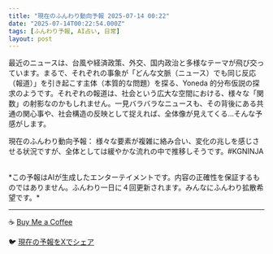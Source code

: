 ```yaml
---
title: "現在のふんわり動向予報 2025-07-14 00:22"
date: "2025-07-14T00:22:54.000Z"
tags: [ふんわり予報, AI占い, 日常]
layout: post
---
```


最近のニュースは、台風や経済政策、外交、国内政治と多様なテーマが飛び交っています。まるで、それぞれの事象が「どんな文脈（ニュース）でも同じ反応（報道）」を引き起こす主体（本質的な問題）を探る、Yoneda 的分布仮説の探求のようです。それぞれの報道は、社会という広大な空間における、様々な「関数」の射影なのかもしれません。一見バラバラなニュースも、その背後にある共通の関心事や、社会構造の反映として捉えれば、全体像が見えてくる…そんな予感がします。


現在のふんわり動向予報：
様々な要素が複雑に絡み合い、変化の兆しを感じさせる状況ですが、全体としては緩やかな流れの中で推移しそうです。#KGNINJA

<br>
*この予報はAIが生成したエンターテイメントです。内容の正確性を保証するものではありません。ふんわり一日に４回更新されます。みんなにふんわり拡散希望です。*

---
☕️ [Buy Me a Coffee](https://www.buymeacoffee.com/kgninja)

🐦 [現在の予報をXでシェア](https://twitter.com/intent/tweet?text=%E7%8F%BE%E5%9C%A8%E3%81%AE%E3%81%B5%E3%82%93%E3%82%8F%E3%82%8A%E4%BA%88%E5%A0%B1%3A%20%E3%80%8C%E6%9C%80%E8%BF%91%E3%81%AE%E3%83%8B%E3%83%A5%E3%83%BC%E3%82%B9%E3%81%AF%E3%80%81%E5%8F%B0%E9%A2%A8%E3%82%84%E7%B5%8C%E6%B8%88%E6%94%BF%E7%AD%96%E3%80%81%E5%A4%96%E4%BA%A4%E3%80%81%E5%9B%BD%E5%86%85%E6%94%BF%E6%B2%BB%E3%81%A8%E5%A4%9A%E6%A7%98%E3%81%AA%E3%83%86%E3%83%BC%E3%83%9E%E3%81%8C%E9%A3%9B%E3%81%B3%E4%BA%A4%E3%81%A3%E3%81%A6%E3%81%84%E3%81%BE%E3%81%99%E3%80%82%E3%80%8D%23KGNINJA%20%E7%B6%9A%E3%81%8D%E3%81%AF%E3%83%96%E3%83%AD%E3%82%B0%E3%81%A7%EF%BC%81%F0%9F%91%87&url=https%3A%2F%2Fkg-ninja.github.io%2FFunwariyoso%2F)
